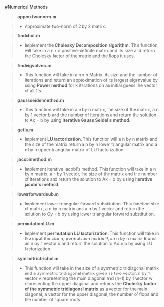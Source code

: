 #Numerical Methods
> **approxtwonorm.m**

> - Approximate two-norm of 2 by 2 matrix. 

> **findchol.m**

> - Implement the **Cholesky Decomposition algorithm**. This function will take in a n x n positive-definite matrix and its size and return the Cholesky factor of the matrix and the flops it uses.

> **findeigvalvec.m**

> - This function will take in a n x n Matrix, its size and the number of iterations and return an approximation of its largest eigenvalue by using **Power method** for k iterations on an initial guess the vector of all 1's.

> **gaussseidelmethod.m**

> - This function will take in a n by n matrix, the size of the matrix, a n by 1 vector b and the number of iterations and return the solution to Ax = b by using **iterative Gauss Seidel's method**.

> **getlu.m**

> - Implement **LU factorization**. This function will a n by n matrix and the size of the matrix return a n by n lower triangular matrix and a n by n upper triangular matrix of LU factorization.

> **jacobimethod.m**

> - Implement iterative jacobi's method. This function will take in  a n by n matrix, a n by 1 vector, the size of the matrix and the number of iterations and return the solution to Ax = b by using **iterative jacobi's method**.

> **lowerforwardsub.m**

> - Implement lower triangular forward substitution. This function  size of matrix, a n by n matrix and a n by 1 vector and return the solution to Gy = b by using lower triangular forward substitution. 

> **permutationLU.m**

> - Implement **permutation LU factorization**. This function will take in the input the size n, permutation matrix P, an n by n matrix B and an n by 1 vector b and return the solution to Ax = b by using LU factorization.
 
> **symmetrictrichol.m**

> -  This function will take in the size of a symmetric tridiagonal matrix and a symmetric tridiagonal matrix given as two vector: n by 1 vector v representing the main diagonal and (n-1) by 1 vector w representing the upper diagonal and returns the **Cholesky factor of the symmetric tridiagonal matrix** as a vector for the main diagonal, a vector for the upper diagonal, the number of flops and the number of square roots.

